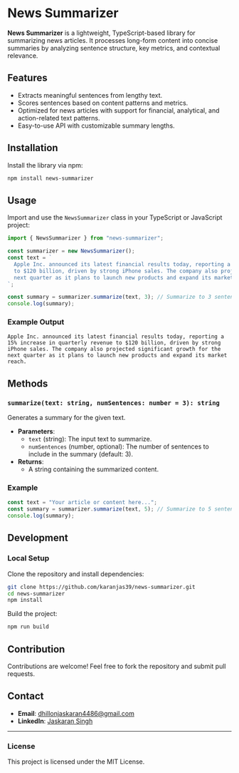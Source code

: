 # News Summarizer

**News Summarizer** is a lightweight, TypeScript-based library for summarizing news articles. It processes long-form content into concise summaries by analyzing sentence structure, key metrics, and contextual relevance.

## Features

- Extracts meaningful sentences from lengthy text.
- Scores sentences based on content patterns and metrics.
- Optimized for news articles with support for financial, analytical, and action-related text patterns.
- Easy-to-use API with customizable summary lengths.

## Installation

Install the library via npm:

```bash
npm install news-summarizer
```

## Usage

Import and use the `NewsSummarizer` class in your TypeScript or JavaScript project:

```typescript
import { NewsSummarizer } from "news-summarizer";

const summarizer = new NewsSummarizer();
const text = `
  Apple Inc. announced its latest financial results today, reporting a 15% increase in quarterly revenue
  to $120 billion, driven by strong iPhone sales. The company also projected significant growth for the
  next quarter as it plans to launch new products and expand its market reach.
`;

const summary = summarizer.summarize(text, 3); // Summarize to 3 sentences
console.log(summary);
```

### Example Output

```
Apple Inc. announced its latest financial results today, reporting a 15% increase in quarterly revenue to $120 billion, driven by strong iPhone sales. The company also projected significant growth for the next quarter as it plans to launch new products and expand its market reach.
```

## Methods

### `summarize(text: string, numSentences: number = 3): string`

Generates a summary for the given text.

- **Parameters**:
  - `text` (string): The input text to summarize.
  - `numSentences` (number, optional): The number of sentences to include in the summary (default: 3).
- **Returns**:
  - A string containing the summarized content.

### Example

```typescript
const text = "Your article or content here...";
const summary = summarizer.summarize(text, 5); // Summarize to 5 sentences
console.log(summary);
```

## Development

### Local Setup

Clone the repository and install dependencies:

```bash
git clone https://github.com/karanjas39/news-summarizer.git
cd news-summarizer
npm install
```

Build the project:

```bash
npm run build
```

## Contribution

Contributions are welcome! Feel free to fork the repository and submit pull requests.

## Contact

- **Email**: [dhillonjaskaran4486@gmail.com](mailto:dhillonjaskaran4486@gmail.com)
- **LinkedIn**: [Jaskaran Singh](https://www.linkedin.com/in/singhjaskaran/)

---

### License

This project is licensed under the MIT License.
